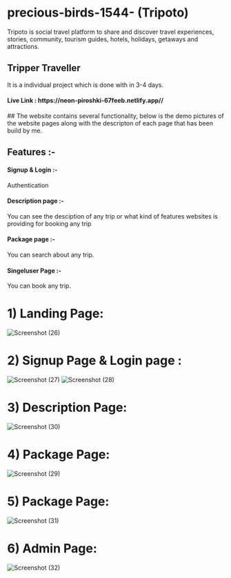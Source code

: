 # precious-birds-1544- (Tripoto)
Tripoto is social travel platform to share and discover travel experiences, stories, community, tourism guides, hotels, holidays, getaways and attractions.
<h2>Tripper Traveller</h2> 
It is a individual project which is done with in  3-4 days.
<h4> Live Link :  https://neon-piroshki-67feeb.netlify.app//</h4>
## The website contains several functionality, below is the demo pictures of the website pages along with the descripton of each page that has been build by me.

<h2>Features :-</h2>
<h4> Signup & Login :- </h4> Authentication
<h4> Description page :- </h4>  You can see the desciption of any trip or what kind of features  websites is providing for booking  any trip
<h4> Package page :- </h4> You can search about any trip.
<h4>Singeluser Page :-</h4> You can book any trip.



# 1) Landing Page:
![Screenshot (26)](https://user-images.githubusercontent.com/115465871/221416513-e4328ee4-5d40-4194-a481-74568733ff26.png)


# 2) Signup Page & Login page :
![Screenshot (27)](https://user-images.githubusercontent.com/115465871/221416743-909255fd-b8f1-41d8-8bcc-2794e8163cd5.png)
![Screenshot (28)](https://user-images.githubusercontent.com/115465871/221416763-9c76e132-a290-4f8a-892a-96a6e91b198e.png)
# 3) Description Page:

![Screenshot (30)](https://user-images.githubusercontent.com/115465871/221417575-697d6c3e-2c55-4c73-a568-096bc9a22b90.png)
# 4) Package Page:
![Screenshot (29)](https://user-images.githubusercontent.com/115465871/221417613-cca85976-f1a8-44d3-ad85-4b282ada0d11.png)
# 5) Package Page:
![Screenshot (31)](https://user-images.githubusercontent.com/115465871/221417634-856f52c9-c8b5-41d7-985c-26c5e8c4982a.png)

# 6) Admin Page:
![Screenshot (32)](https://user-images.githubusercontent.com/115465871/221417669-b4818740-103b-41dd-a17e-b7e3d187d8ab.png)
